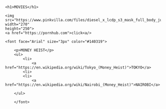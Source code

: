<!DOCTYPE html>
<html>
<head>
	<meta charset="utf-8">
	<title></title>
</head>
<body>
	

   	<h1>MOVIES</h1>
	
	<img src="https://www.pinkvilla.com/files/diesel_x_lcdp_s3_mask_full_body_jumpsuit.jpg"
	width="270"
	height="250">
	<a href="https://pornhub.com">click<a/>
	
	<font face="Arial" size="3px" color="#140319"> 

		<p>MONEY HEIST</p>
		<ul>
			<li>
				<a href="https://en.wikipedia.org/wiki/Tokyo_(Money_Heist)">TOKYO</a>
		    <li>
            <li>
            	<a href="https://en.wikipedia.org/wiki/Nairobi_(Money_Heist)">NAIROBI</a>

 </li>

		</ul>
	
	    </font>

</body>
</html>
